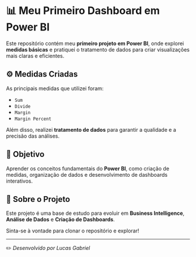 # 📊 Meu Primeiro Dashboard em Power BI

Este repositório contém meu **primeiro projeto em Power BI**, onde explorei **medidas básicas** e pratiquei o tratamento de dados para criar visualizações mais claras e eficientes.

## ⚙️ Medidas Criadas

As principais medidas que utilizei foram:
- `Sum`  
- `Divide`  
- `Margin`  
- `Margin Percent`

Além disso, realizei **tratamento de dados** para garantir a qualidade e a precisão das análises.

## 🚀 Objetivo

Aprender os conceitos fundamentais do **Power BI**, como criação de medidas, organização de dados e desenvolvimento de dashboards interativos.

## 📂 Sobre o Projeto

Este projeto é uma base de estudo para evoluir em **Business Intelligence**, **Análise de Dados** e **Criação de Dashboards**.  

Sinta-se à vontade para clonar o repositório e explorar!

---
✏️ *Desenvolvido por Lucas Gabriel*  
